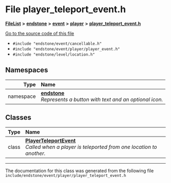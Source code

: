 

# File player\_teleport\_event.h



[**FileList**](files.md) **>** [**endstone**](dir_6cf277b678674f97c7a2b6b3b2447b33.md) **>** [**event**](dir_f1d783c0ad83ee143d16e768ebca51c8.md) **>** [**player**](dir_7c05c37b25e9c9eccd9c63c2d313ba28.md) **>** [**player\_teleport\_event.h**](player__teleport__event_8h.md)

[Go to the source code of this file](player__teleport__event_8h_source.md)



* `#include "endstone/event/cancellable.h"`
* `#include "endstone/event/player/player_event.h"`
* `#include "endstone/level/location.h"`













## Namespaces

| Type | Name |
| ---: | :--- |
| namespace | [**endstone**](namespaceendstone.md) <br>_Represents a button with text and an optional icon._  |


## Classes

| Type | Name |
| ---: | :--- |
| class | [**PlayerTeleportEvent**](classendstone_1_1PlayerTeleportEvent.md) <br>_Called when a player is teleported from one location to another._  |



















































------------------------------
The documentation for this class was generated from the following file `include/endstone/event/player/player_teleport_event.h`

